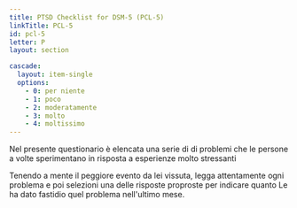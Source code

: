 ```yaml
---
title: PTSD Checklist for DSM-5 (PCL-5)
linkTitle: PCL-5
id: pcl-5
letter: P
layout: section

cascade:
  layout: item-single
  options:
    - 0: per niente
    - 1: poco
    - 2: moderatamente
    - 3: molto
    - 4: moltissimo
---
```

<p class="mb-3">Nel presente questionario è elencata una serie di di problemi che le persone a volte sperimentano in risposta a esperienze molto stressanti</p>
<p>Tenendo a mente il peggiore evento da lei vissuta, legga attentamente ogni problema e poi selezioni una delle risposte proproste per indicare quanto Le ha dato fastidio quel problema nell'ultimo mese.<p>
